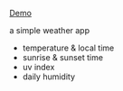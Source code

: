 <a href="https://ehsan-c137.github.io/weatherApp/">Demo</a>

<p>a simple weather app</p>
<ul>
   <li>temperature & local time</li>
   <li>sunrise & sunset time</li>
   <li>uv index</li>
   <li>daily humidity</li>
</ul>
